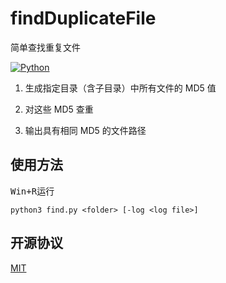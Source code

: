 # findDuplicateFile
简单查找重复文件

[![Python](https://img.shields.io/badge/Python-3.7%2B-brightgreen.svg)](https://www.python.org)

1. 生成指定目录（含子目录）中所有文件的 MD5 值

2. 对这些 MD5 查重

3. 输出具有相同 MD5 的文件路径

## 使用方法
<kbd>Win+R</kbd>运行
```
python3 find.py <folder> [-log <log file>]
```

## 开源协议
[MIT](LICENSE) 

